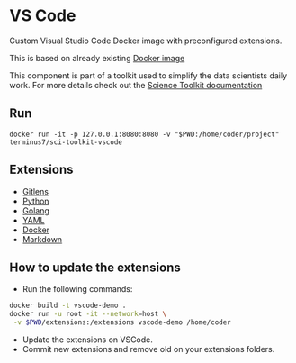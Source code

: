 # VS Code

Custom Visual Studio Code Docker image with preconfigured extensions.

This is based on already existing [Docker image](https://hub.docker.com/r/codercom/code-server)

This component is part of a toolkit used to simplify the data scientists daily work. 
For more details check out the [Science Toolkit documentation](https://intelygenz.github.io/science-toolkit/)

## Run

`docker run -it -p 127.0.0.1:8080:8080 -v "$PWD:/home/coder/project" terminus7/sci-toolkit-vscode`


## Extensions
- [Gitlens](https://marketplace.visualstudio.com/items?itemName=eamodio.gitlens)
- [Python](https://marketplace.visualstudio.com/items?itemName=ms-python.python)
- [Golang](https://github.com/microsoft/vscode-go)
- [YAML](https://marketplace.visualstudio.com/items?itemName=redhat.vscode-yaml)
- [Docker](https://marketplace.visualstudio.com/items?itemName=ms-azuretools.vscode-docker)
- [Markdown](https://marketplace.visualstudio.com/items?itemName=yzhang.markdown-all-in-one)

## How to update the extensions

- Run the following commands:
```bash
docker build -t vscode-demo . 
docker run -u root -it --network=host \
 -v $PWD/extensions:/extensions vscode-demo /home/coder 
```
- Update the extensions on VSCode.
- Commit new extensions and remove old on your extensions folders.
